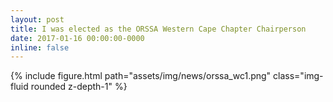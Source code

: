 ```yaml
---
layout: post
title: I was elected as the ORSSA Western Cape Chapter Chairperson
date: 2017-01-16 00:00:00-0000
inline: false
---
```


{% include figure.html path="assets/img/news/orssa_wc1.png" class="img-fluid rounded z-depth-1" %}
